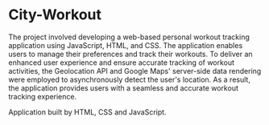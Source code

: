 # City-Workout

The project involved developing a web-based personal workout tracking application using JavaScript, HTML, and CSS.
The application enables users to manage their preferences and track their workouts. 
To deliver an enhanced user experience and ensure accurate tracking of workout activities, the Geolocation API and Google Maps' server-side data rendering were employed to asynchronously detect the user's location. As a result, the application provides users with a seamless and accurate workout tracking experience.

Application built by HTML, CSS and JavaScript.
